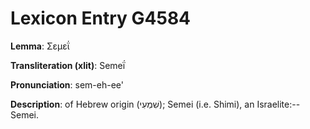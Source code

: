 # Lexicon Entry G4584

**Lemma**: Σεμεΐ

**Transliteration (xlit)**: Semeḯ

**Pronunciation**: sem-eh-ee'

**Description**:
of Hebrew origin (שִׁמְעִי); Semei (i.e. Shimi), an Israelite:--Semei.

